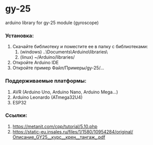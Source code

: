 # gy-25
arduino library for gy-25 module (gyroscope)

### Установка:
1) Скачайте библиотеку и поместите ее в папку с библиотеками:
    1) (windows) ..\Documents\Arduino\libraries\
    2) (linux) ~/Arduino/libraries/
2) Откройте Arduino IDE
3) Откройте пример Файл/Примеры/gy-25/...

### Поддерживаемые платформы:
1) AVR (Arduino Uno, Arduino Nano, Arduino Mega...)
2) Arduino Leonardo (ATmega32U4)
3) ESP32

### Ссылки:
1) https://metanit.com/cpp/tutorial/5.10.php
2) https://static-eu.insales.ru/files/1/1580/10954284/original/Описание_GY25__курс__крен__тангаж_.pdf
